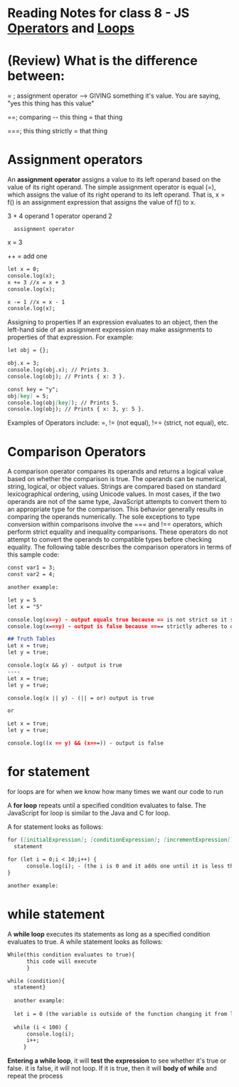# Reading Notes for class 8 - JS [Operators](https://developer.mozilla.org/en-US/docs/Web/JavaScript/Guide/Expressions_and_Operators) and [Loops](https://developer.mozilla.org/en-US/docs/Web/JavaScript/Guide/Loops_and_iteration)

# (Review) What is the difference between:
= ; assignment operator --> GIVING something it's value. You are saying, "yes this thing has this value"

==; comparing -- this thing = that thing

===; this thing strictly = that thing

# Assignment operators

An **assignment operator** assigns a value to its left operand based on the value of its right operand. 
The simple assignment operator is equal (=), which assigns the value of its right operand to its left operand. 
That is, x = f() is an assignment expression that assigns the value of f() to x.

3                  +          4
operand 1     operator    operand 2

      assignment operator
x           =                  3

++ = add one
```markdown
let x = 0;
console.log(x);
x += 3 //x = x + 3
console.log(x);

x -= 1 //x = x - 1
console.log(x);
```

Assigning to properties
If an expression evaluates to an object, then the left-hand side of an assignment expression may make assignments to properties of that expression. For example:
```markdown
let obj = {};

obj.x = 3;
console.log(obj.x); // Prints 3.
console.log(obj); // Prints { x: 3 }.

const key = "y";
obj[key] = 5;
console.log(obj[key]); // Prints 5.
console.log(obj); // Prints { x: 3, y: 5 }.
```
Examples of Operators include:
=, != (not equal), !== (strict, not equal), etc.

# Comparison Operators

A comparison operator compares its operands and returns a logical value based on whether the comparison is true. 
The operands can be numerical, string, logical, or object values. Strings are compared based on standard lexicographical ordering, using Unicode values. 
In most cases, if the two operands are not of the same type, JavaScript attempts to convert them to an appropriate type for the comparison. 
This behavior generally results in comparing the operands numerically. The sole exceptions to type conversion within comparisons involve the === and !== operators, 
which perform strict equality and inequality comparisons. These operators do not attempt to convert the operands to compatible types before checking equality. 
The following table describes the comparison operators in terms of this sample code:

```markdown
const var1 = 3;
const var2 = 4;

another example:

let y = 5
let x = "5"

console.log(x==y) - output equals true because == is not strict so it sees the numbers as the same
console.log(x===y) - output is false because ==== strictly adheres to data types including numbers and strings
```
```markdown
## Truth Tables
Let x = true;
let y = true;

console.log(x && y) - output is true
----
Let x = true;
let y = true;

console.log(x || y) - (|| = or) output is true 

or

Let x = true;
let y = true;

console.log((x == y) && (x===)) - output is false
```

# for statement
for loops are for when we know how many times we want our code to run

A **for loop** repeats until a specified condition evaluates to false. The JavaScript for loop is similar to the Java and C for loop.

A for statement looks as follows:

```markdown
for ([initialExpression]; [conditionExpression]; [incrementExpression])
  statement
  
for (let i = 0;i < 10;i++) {
      console.log(i); - (the i is 0 and it adds one until it is less than 10 so it loops from 1 to 9)
}

another example:
```

# while statement

A **while loop** executes its statements as long as a specified condition evaluates to true. A while statement looks as follows:
```markdown
While(this condition evaluates to true){
      this code will execute
      }

while (condition){
  statement}
  
  another example:
  
  let i = 0 (the variable is outside of the function changing it from local to global)
  
  while (i < 100) {
      console.log(i);
      i++;
     }
```

**Entering a while loop**, it will **test the expression** to see whether it's true or false. it is false, it will not loop. If it is true, then it will **body of while** and repeat the process 

